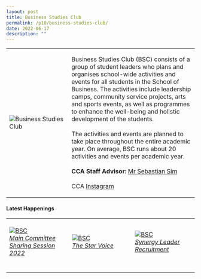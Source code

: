 ```yaml
---
layout: post
title: Business Studies Club
permalink: /p10/business-studies-club/
date: 2022-06-17
description: ""
---
```


<div>
    <table>
        <tr>
            <td style="width:33%"><image src="/images/CCA_bsc.jpg" style="display:block;margin-left:auto;margin-right:auto;" alt="Business Studies Club"></image></td>
            <td>
                <p>
                    Business Studies Club (BSC) consists of a group of student leaders who plans and organises school-wide activities and events for all students in the School of Business. The activities include leadership camps, community service projects, arts and sports events, as well as programmes to enhance the well-being and holistic development of the students.<br>
                    <br>
                    The activities and events are planned to take place throughout the entire academic year. On average, BSC runs about 20 activities and events per academic year.<br>
                    <br>
                    <b>CCA Staff Advisor:</b> <a href="mailto:Sebastian_SIM@TP.EDU.SG">Mr Sebastian Sim</a><br>
                    <br>
                    CCA <a href="https://www.instagram.com/tpbsc">Instagram</a>
                </p>
            </td>
        </tr>
    </table>
</div>

#### Latest Happenings

<div>
    <table>
        <tr>
            <td style="width:33%"><br>
                <a href="https://www.instagram.com/p/CdUsjqpJ6td/">
                    <image src="/images/P10/BSC_Main Committee Sharing Session 2022.png" style="display:block;margin-left:auto;margin-right:auto;" alt="BSC">
                    <h6 style="margin-top:0%">Main Committee Sharing Session 2022</h6>
                    </image>
                </a>
            </td>
            <td style="width:33%"><br>
                <a href="https://www.instagram.com/p/CdK-RJ7pwiX/">
                    <image src="/images/P10/BSC_The Star Voice.png" style="display:block;margin-left:auto;margin-right:auto;" alt="BSC">
                    <h6 style="margin-top:0%">The Star Voice</h6>
                    </image>
                </a>
            </td>
            <td style="width:33%"><br>
                <a href="https://www.instagram.com/p/CbW1ARmpmcp/)">
                    <image src="/images/P10/BSC_Synergy Leader Recruitment.png" style="display:block;margin-left:auto;margin-right:auto;" alt="BSC">
                    <h6 style="margin-top:0%">Synergy Leader Recruitment</h6>
                    </image>
                </a>
            </td>
        </tr>
    </table>
</div>